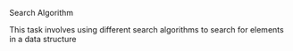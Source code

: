 Search Algorithm

This task involves using different search algorithms to search
for elements in a data structure

